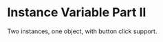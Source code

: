 Instance Variable Part II
=========================

Two instances, one object, with button click support.